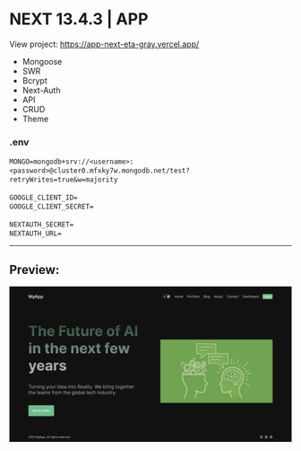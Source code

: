 # NEXT 13.4.3 | APP  

View project: https://app-next-eta-gray.vercel.app/  

- Mongoose  
- SWR  
- Bcrypt  
- Next-Auth  
- API  
- CRUD  
- Theme  

### .env  

```.env
MONGO=mongodb+srv://<username>:<password>@cluster0.mfxky7w.mongodb.net/test?retryWrites=true&w=majority  

GOOGLE_CLIENT_ID=  
GOOGLE_CLIENT_SECRET=  

NEXTAUTH_SECRET=  
NEXTAUTH_URL=  
```

---
## Preview:  

![Preview image](preview.png)